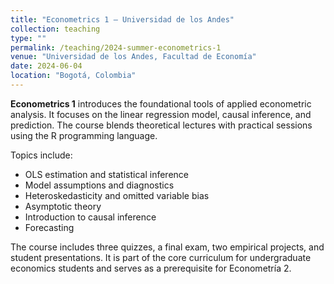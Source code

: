 ```yaml
---
title: "Econometrics 1 – Universidad de los Andes"
collection: teaching
type: ""
permalink: /teaching/2024-summer-econometrics-1
venue: "Universidad de los Andes, Facultad de Economía"
date: 2024-06-04
location: "Bogotá, Colombia"
---
```


**Econometrics 1** introduces the foundational tools of applied econometric analysis. It focuses on the linear regression model, causal inference, and prediction. The course blends theoretical lectures with practical sessions using the R programming language.

Topics include:

- OLS estimation and statistical inference  
- Model assumptions and diagnostics  
- Heteroskedasticity and omitted variable bias  
- Asymptotic theory  
- Introduction to causal inference  
- Forecasting

The course includes three quizzes, a final exam, two empirical projects, and student presentations. It is part of the core curriculum for undergraduate economics students and serves as a prerequisite for Econometría 2.
